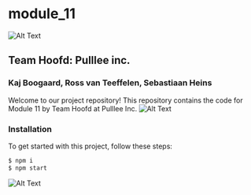 # module_11
![Alt Text](https://dummyimage.com/1000x1/000000/fff&text=+)
## Team Hoofd: Pulllee inc.
### Kaj Boogaard, Ross van Teeffelen, Sebastiaan Heins

Welcome to our project repository! This repository contains the code for Module 11 by Team Hoofd at Pulllee Inc.
![Alt Text](https://dummyimage.com/1000x1/000000/fff&text=+)
### Installation

To get started with this project, follow these steps:

```bash
$ npm i
$ npm start
```
![Alt Text](https://dummyimage.com/1000x150/6b03fc/FFF&text=+Pulllee+Inc.+)
